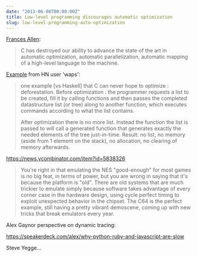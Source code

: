 ```yaml
---
date: "2013-06-08T00:00:00Z"
title: Low-level programming discourages automatic optimization
slug: low-level-programming-auto-optimization
---
```


[Frances Allen](https://news.ycombinator.com/item?id=5809336):

> C has destroyed our ability to advance the state of the art in automatic optimization, automatic parallelization, automatic mapping of a high-level language to the machine.

[Example](https://news.ycombinator.com/item?id=5811779) from HN user 'waps':

> one example \[vs Haskell] that C can never hope to optimize : deforestation. Before optimization : the programmer requests a list to be created, fill it by calling functions and then passes the completed datastructure list (or tree) along to another function, which executes commands according to what the list contains.
>
> After optimization there is no more list. Instead the function the list is passed to will call a generated function that generates exactly the needed elements of the tree just-in-time. Result: no list, no memory (aside from 1 element on the stack), no allocation, no clearing of memory afterwards.


https://news.ycombinator.com/item?id=5838326

> You're right in that emulating the NES "good-enough" for most games is no big feat, in terms of power, but you are wrong in saying that it's because the platform is "old". There are old systems that are much trickier to emulate simply because software takes advantage of every corner case in the hardware design, using cycle perfect timing to exploit unexpected behavior in the chipset. The C64 is the perfect example, still having a pretty vibrant demoscene, coming up with new tricks that break emulators every year.


Alex Gaynor perspective on dynamic tracing:

https://speakerdeck.com/alex/why-python-ruby-and-javascript-are-slow



Steve Yegge...



